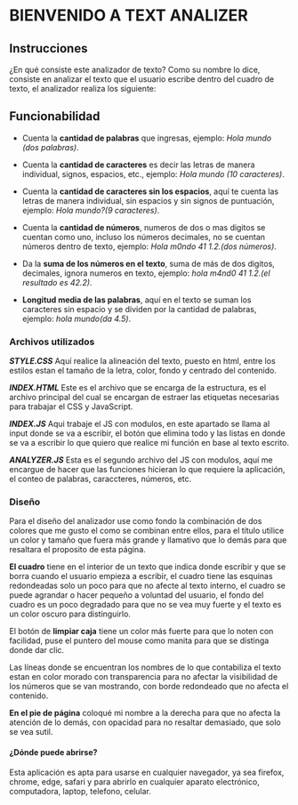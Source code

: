 # BIENVENIDO A TEXT ANALIZER

## Instrucciones

¿En qué consiste este analizador de texto? Como su nombre lo dice, consiste en analizar el texto que el usuario escribe dentro del cuadro de texto, el analizador realiza los siguiente:

## Funcionabilidad

+ Cuenta la **cantidad de palabras** que ingresas, ejemplo: _Hola mundo (dos palabras)_.

+ Cuenta la **cantidad de caracteres** es decir las letras de manera individual, signos, espacios, etc., ejemplo: _Hola mundo (10 caracteres)_.

+ Cuenta la **cantidad de caracteres sin los espacios**, aquí te cuenta las letras de manera individual, sin espacios y sin signos de puntuación, ejemplo: _Hola mundo?(9 caracteres)_.

+ Cuenta la **cantidad de números**, numeros de dos o mas digitos se cuentan como uno, incluso los números decimales, no se cuentan números dentro de texto, ejemplo: _Hola m0ndo 41 1.2.(dos números)_.

+ Da la **suma de los números en el texto**, suma de más de dos digitos, decimales, ignora numeros en texto, ejemplo: _hola m4nd0 41 1.2.(el resultado es 42.2)_.

+ **Longitud media de las palabras**, aquí en el texto se suman los caracteres sin espacio y se dividen por la cantidad de palabras, ejemplo: _hola mundo(da 4.5)_.

### Archivos utilizados

***STYLE.CSS***
Aquí realice la alineación del texto, puesto en html, entre los estilos estan el tamaño de la letra, color, fondo y centrado del contenido.

***INDEX.HTML***
Este es el archivo que se encarga de la estructura, es el archivo principal del cual se encargan de estraer las etiquetas necesarias para trabajar el CSS y  JavaScript.

***INDEX.JS***
Aqui trabaje el JS con modulos, en este apartado se llama al input donde se va a escribir, el botón que elimina todo y las listas en donde se va a escribir lo que quiero que realice mi función en base al texto escrito.

***ANALYZER.JS***
Esta es el segundo archivo del JS con modulos, aquí me encargue de hacer que las funciones hicieran lo que requiere la aplicación, el conteo de palabras, caraccteres, números, etc.

### Diseño

Para el diseño del analizador use como fondo la combinación de dos colores que me gusto el como se combinan entre ellos, para el título utilice un color y tamaño que fuera más grande y llamativo que lo demás para que resaltara el proposito de esta página.

**El cuadro** tiene en el interior de un texto que indica donde escribir y que se borra cuando el usuario empieza a escribir, el cuadro tiene las esquinas redondeadas solo un poco para que no afecte al texto interno, el cuadro se puede agrandar o hacer pequeño a voluntad del usuario, el fondo del cuadro es un poco degradado para que no se vea muy fuerte y el texto es un color oscuro para distinguirlo.

El botón de **limpiar caja** tiene un color más fuerte para que lo noten con facilidad, puse el puntero del mouse como manita para que se distinga donde dar clic.

Las líneas donde se encuentran los nombres de lo que contabiliza el texto estan en color morado con transparencia para no afectar la visibilidad de los números que se van mostrando, con borde redondeado que no afecta el contenido.

**En el pie de página** coloqué mi nombre a la derecha para que no afecta la atención de lo demás, con opacidad para no resaltar demasiado, que solo se vea sutil.

#### ¿Dónde puede abrirse?
Esta aplicación es apta para usarse en cualquier navegador, ya sea firefox, chrome, edge, safari y para abrirlo en cualquier aparato electrónico, computadora, laptop, telefono, celular.
